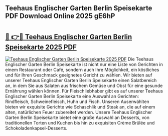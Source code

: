 ## Teehaus Englischer Garten Berlin Speisekarte PDF Download Online 2025 gE6hP

# <h2><a href="http://gc7q48.nevu.top/?p=Teehaus+Englischer+Garten+Berlin+Speisekarte">🔗 👉🔴 Teehaus Englischer Garten Berlin Speisekarte 2025 PDF</a></h2>

[![Teehaus Englischer Garten Berlin Speisekarte 2025 PDF](https://i.imgur.com/dBaPXMq.png)](http://gc7q48.nevu.top/?p=Teehaus+Englischer+Garten+Berlin+Speisekarte)
Die Teehaus Englischer Garten Berlin Speisekarte ist nicht nur eine Liste von Gerichten in einem Restaurant oder Café, sondern auch Ihre Möglichkeit, ein köstliches und für Ihren Geschmack geeignetes Gericht zu wählen. Wir bieten auf unserer Teehaus Englischer Garten Berlin Speisekarte einen Salatbereich an, in dem Sie aus Salaten aus frischem Gemüse und Obst für eine gesunde Ernährung wählen können. Für Fleischliebhaber gibt es auf unserer Teehaus Englischer Garten Berlin Speisekarte eine Auswahl an Gerichten: Rindfleisch, Schweinefleisch, Huhn und Fisch. Unseren Auserwählten bieten wir exquisite Gerichte wie Schaschlik und Steak an, die auf einem alten, natürlichen Feuer zubereitet werden. Unsere Teehaus Englischer Garten Berlin Speisekarte bietet eine große Auswahl an Desserts, von traditionellen Torten und Kuchen bis hin zu exquisiten Crème Brûlée und Schokoladenkapsel-Desserts.
